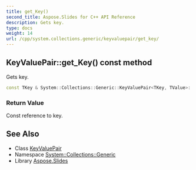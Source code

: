 ```yaml
---
title: get_Key()
second_title: Aspose.Slides for C++ API Reference
description: Gets key.
type: docs
weight: 14
url: /cpp/system.collections.generic/keyvaluepair/get_key/
---
```

## KeyValuePair::get_Key() const method


Gets key.

```cpp
const TKey & System::Collections::Generic::KeyValuePair<TKey, TValue>::get_Key() const
```


### Return Value

Const reference to key.

## See Also

* Class [KeyValuePair](./)
* Namespace [System::Collections::Generic](../)
* Library [Aspose.Slides](../../)